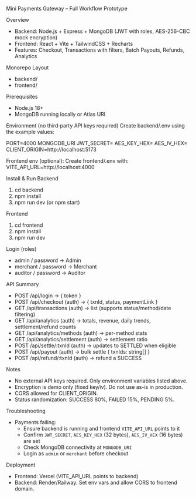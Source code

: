 Mini Payments Gateway – Full Workflow Prototype

Overview
- Backend: Node.js + Express + MongoDB (JWT with roles, AES-256-CBC mock encryption)
- Frontend: React + Vite + TailwindCSS + Recharts
- Features: Checkout, Transactions with filters, Batch Payouts, Refunds, Analytics

Monorepo Layout
- backend/
- frontend/

Prerequisites
- Node.js 18+
- MongoDB running locally or Atlas URI

Environment (no third‑party API keys required)
Create backend/.env using the example values:

PORT=4000
MONGODB_URI
JWT_SECRET=
AES_KEY_HEX=
AES_IV_HEX=
CLIENT_ORIGIN=http://localhost:5173

Frontend env (optional):
Create frontend/.env with:
VITE_API_URL=http://localhost:4000

Install & Run
Backend
1) cd backend
2) npm install
3) npm run dev (or npm start)

Frontend
1) cd frontend
2) npm install
3) npm run dev

Login (roles)
- admin / password → Admin
- merchant / password → Merchant
- auditor / password → Auditor

API Summary
- POST /api/login -> { token }
- POST /api/checkout (auth) -> { txnId, status, paymentLink }
- GET /api/transactions (auth) -> list (supports status/method/date filtering)
- GET /api/analytics (auth) -> totals, revenue, daily trends, settlement/refund counts
- GET /api/analytics/methods (auth) -> per-method stats
- GET /api/analytics/settlement (auth) -> settlement ratio
- POST /api/settle/:txnId (auth) -> updates to SETTLED when eligible
- POST /api/payout (auth) -> bulk settle { txnIds: string[] }
- POST /api/refund/:txnId (auth) -> refund a SUCCESS

Notes
- No external API keys required. Only environment variables listed above.
- Encryption is demo only (fixed key/iv). Do not use as-is in production.
- CORS allowed for CLIENT_ORIGIN.
- Status randomization: SUCCESS 80%, FAILED 15%, PENDING 5%.

Troubleshooting
- Payments failing:
  - Ensure backend is running and frontend `VITE_API_URL` points to it
  - Confirm `JWT_SECRET`, `AES_KEY_HEX` (32 bytes), `AES_IV_HEX` (16 bytes) are set
  - Check MongoDB connectivity at `MONGODB_URI`
  - Login as `admin` or `merchant` before checkout

Deployment 
- Frontend: Vercel (VITE_API_URL points to backend)
- Backend: Render/Railway. Set env vars and allow CORS to frontend domain.


